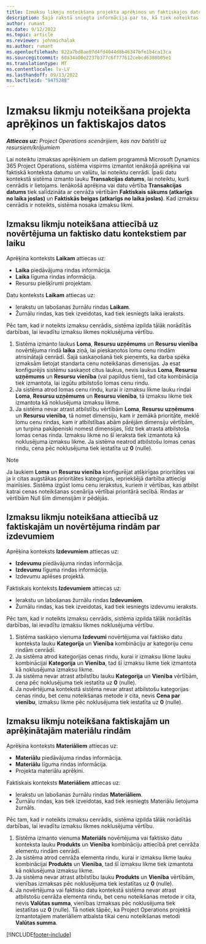 ```yaml
---
title: Izmaksu likmju noteikšana projekta aprēķinos un faktiskajos datos
description: Šajā rakstā sniegta informācija par to, kā tiek noteiktas izmaksu likmes projektos balstītiem aprēķiniem un datiem.
author: rumant
ms.date: 9/12/2022
ms.topic: article
ms.reviewer: johnmichalak
ms.author: rumant
ms.openlocfilehash: 822a7bd8ae87d4fd4044d8b46347bfe1b4ca13ca
ms.sourcegitcommit: 60a34a00e2237b377c6f777612cebcd6380b05e1
ms.translationtype: MT
ms.contentlocale: lv-LV
ms.lasthandoff: 09/13/2022
ms.locfileid: "9475288"
---
```

# <a name="determine-cost-rates-for-project-based-estimates-and-actuals"></a>Izmaksu likmju noteikšana projekta aprēķinos un faktiskajos datos

_**Attiecas uz:** Project Operations scenārijiem, kas nav balstīti uz resursiem/krājumiem_

Lai noteiktu izmaksas aprēķiniem un datiem programmā Microsoft Dynamics 365 Project Operations, sistēma vispirms izmantot ienākošā aprēķina vai faktiskā konteksta datumu un valūtu, lai noteiktu cenrādi. Īpaši datu kontekstā sistēma izmanto lauku **Transakcijas datums**, lai noteiktu, kurš cenrādis ir lietojams. Ienākošā aprēķina vai datu vērtība **Transakcijas datums** tiek salīdzināta ar cenrāža vērtībām **Faktiskais sākums (atkarīgs no laika joslas)** un **Faktiskās beigas (atkarīgs no laika joslas)**. Kad izmaksu cenrādis ir noteikts, sistēma nosaka izmaksu likmi.

## <a name="determining-cost-rates-in-estimate-and-actual-contexts-for-time"></a>Izmaksu likmju noteikšana attiecībā uz novērtējuma un faktisko datu kontekstiem par laiku

Aprēķina konteksts **Laikam** attiecas uz:

- **Laika** piedāvājuma rindas informācija.
- **Laika** līguma rindas informācija.
- Resursu piešķīrumi projektam.

Datu konteksts **Laikam** attiecas uz:

- Ierakstu un labošanas žurnālu rindas **Laikam**.
- Žurnālu rindas, kas tiek izveidotas, kad tiek iesniegts laika ieraksts.

Pēc tam, kad ir noteikts izmaksu cenrādis, sistēma izpilda tālāk norādītās darbības, lai ievadītu izmaksu likmes noklusējuma vērtību.

1. Sistēma izmanto laukus **Loma**, **Resursu uzņēmums** un **Resursu vienība** novērtējuma rindā **laika** ziņā, lai pieskaņotos lomu cenu rindām atrisinātajā cenrādī. Šajā saskaņošanā tiek pieņemts, ka darba spēka izmaksām lietojat standarta cenu noteikšanas dimensijas. Ja esat konfigurējis sistēmu saskaņot citus laukus, nevis laukus **Loma**, **Resursu uzņēmums** un **Resursu vienība** (vai papildus tiem), tad cita kombinācija tiek izmantota, lai izgūtu atbilstošo lomas cenu rindu.
1. Ja sistēma atrod lomas cenu rindu, kurai ir izmaksu likme lauku rindai **Loma**, **Resursu uzņēmums** un **Resursu vienība**, tā izmaksu likme tiek izmantota kā noklusējuma izmaksu likme.
1. Ja sistēma nevar atrast atbilstību vērtībām **Loma**, **Resursu uzņēmums** un **Resursu vienība**, tā nomet dimensiju, kam ir zemākā prioritāte, meklē lomu cenu rindas, kam ir atbilstības abām pārējām dimensiju vērtībām, un turpina pakāpeniski nomest dimensijas, līdz tiek atrasta atbilstoša lomas cenas rinda. Izmaksu likme no šī ieraksta tiek izmantota kā noklusējuma izmaksu likme. Ja sistēma neatrod atbilstošu lomas cenas rindu, cena pēc noklusējuma tiek iestatīta uz **0** (nulle).

> [!NOTE]
> Ja laukiem **Loma** un **Resursu vienība** konfigurējat atšķirīgas prioritātes vai ja ir citas augstākas prioritātes kategorijas, iepriekšējā darbība attiecīgi mainīsies. Sistēma izgūst lomu cenu ierakstus, kuriem ir vērtības, kas atbilst katrai cenas noteikšanas scenārija vērtībai prioritārā secībā. Rindas ar vērtībām Null šīm dimensijām ir pēdējās.

## <a name="determining-cost-rates-on-actual-and-estimate-lines-for-expense"></a>Izmaksu likmju noteikšana attiecībā uz faktiskajām un novērtējuma rindām par izdevumiem

Aprēķina konteksts **Izdevumiem** attiecas uz:

- **Izdevumu** piedāvājuma rindas informācija.
- **Izdevumu** līguma rindas informācija.
- Izdevumu aplēses projektā.

Faktiskais konteksts **Izdevumiem** attiecas uz:

- Ierakstu un labošanas žurnālu rindas **Izdevumiem**.
- Žurnālu rindas, kas tiek izveidotas, kad tiek iesniegts izdevumu ieraksts.

Pēc tam, kad ir noteikts izmaksu cenrādis, sistēma izpilda tālāk norādītās darbības, lai ievadītu izmaksu likmes noklusējuma vērtību.

1. Sistēma saskaņo vienuma **Izdevumi** novērtējuma vai faktisko datu konteksta lauku **Kategorija** un **Vienība** kombināciju ar kategoriju cenu rindām cenrādī.
1. Ja sistēma atrod kategorijas cenas rindu, kurai ir izmaksu likme lauku kombinācijai **Kategorija** un **Vienība**, tad šī izmaksu likme tiek izmantota kā noklusējuma izmaksu likme.
1. Ja sistēma nevar atrast atbilstību lauku **Kategorija** un **Vienība** vērtībām, cena pēc noklusējuma tiek iestatīta uz **0** (nulle).
1. Ja novērtējuma kontekstā sistēma nevar atrast atbilstošu kategorijas cenas rindu, bet cenu noteikšanas metode ir cita, nevis **Cena par vienību**, izmaksu likme pēc noklusējuma tiek iestatīta uz **0** (nulle).

## <a name="determining-cost-rates-on-actual-and-estimate-lines-for-material"></a>Izmaksu likmju noteikšana faktiskajām un aprēķinātajām materiālu rindām

Aprēķina konteksts **Materiāliem** attiecas uz:

- **Materiālu** piedāvājuma rindas informācija.
- **Materiālu** līguma rindas informācija.
- Projekta materiālu aprēķini.

Faktiskais konteksts **Materiāliem** attiecas uz:

- Ierakstu un labošanas žurnālu rindas **Materiāliem**.
- Žurnālu rindas, kas tiek izveidotas, kad tiek iesniegts Materiālu lietojuma žurnāls.

Pēc tam, kad ir noteikts izmaksu cenrādis, sistēma izpilda tālāk norādītās darbības, lai ievadītu izmaksu likmes noklusējuma vērtību.

1. Sistēma izmanto vienuma **Materiāls** novērtējuma vai faktisko datu konteksta lauku **Produkts** un **Vienība** kombināciju attiecībā pret cenrāža elementu rindām cenrādī.
1. Ja sistēma atrod cenrāža elementa rindu, kurai ir izmaksu likme lauku kombinācijai **Produkts** un **Vienība**, tad šī izmaksu likme tiek izmantota kā noklusējuma izmaksu likme.
1. Ja sistēma nevar atrast atbilstību lauku **Produkts** un **Vienība** vērtībām, vienības izmaksas pēc noklusējuma tiek iestatītas uz **0** (nulle).
1. Ja novērtējuma vai faktisko datu kontekstā sistēma nevar atrast atbilstošu cenrāža elementa rindu, bet cenu noteikšanas metode ir cita, nevis **Valūtas summa**, vienības izmaksas pēc noklusējuma tiek iestatītas uz **0** (nulle). Tā notiek tāpēc, ka Project Operations projektā izmantotajiem materiāliem atbalsta tikai cenu noteikšanas metodi **Valūtas summa**.

[!INCLUDE[footer-include](../includes/footer-banner.md)]
